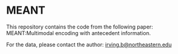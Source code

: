 # MEANT
This repository contains the code from the following paper: MEANT:Multimodal encoding with antecedent information. 

For the data, please contact the author: irving.b@northeastern.edu



